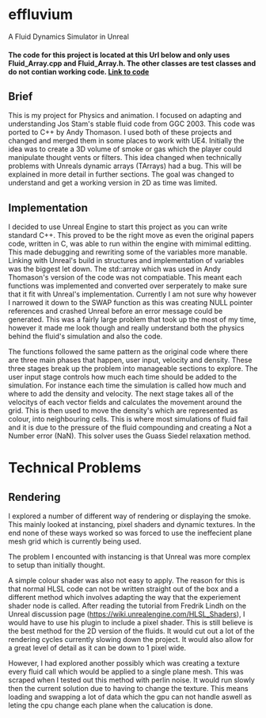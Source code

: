 # effluvium
A Fluid Dynamics Simulator in Unreal 

#### The code for this project is located at this Url below and only uses Fluid_Array.cpp and Fluid_Array.h. The other classes are test classes and do not contian working code. [Link to code](https://github.com/robertjdoig/effluvium/tree/master/Effluvium_UE4/Source/Effluvium_UE4)

## Brief 

This is my project for Physics and animation. I focused on adapting and understanding Jos Stam's stable fluid code from GGC 2003. This code was ported to C++ by Andy Thomason. I used both of these projects and changed and merged them in some places to work with UE4. Initially the idea was to create a 3D volume of smoke or gas which the player could manipulate thought vents or filters. This idea changed when technically problems with Unreals dynamic arrays (TArrays) had a bug. This will be explained in more detail in further sections. The goal was changed to understand and get a working version in 2D as time was limited. 


## Implementation 

I decided to use Unreal Engine to start this project as you can write standard C++. This proved to be the right move as even the original papers code, written in C, was able to run within the engine with mimimal editting. This made debugging and rewriting some of the variables more manable. Linking with Unreal's build in structures and implementation of variables was the biggest let down. The std::array which was used in Andy Thomason's version of the code was not compatiable. This meant each functions was implemented and converted over serperately to make sure that it fit with Unreal's implementation. Currently I am not sure why however I narrowed it down to the SWAP function as this was creating NULL pointer references and crashed Unreal before an error message could be generated. This was a fairly large problem that took up the most of my time, however it made me look though and really understand both the physics behind the fluid's simulation and also the code. 

The functions followed the same pattern as the original code where there are three main phases that happen, user input, velocity and density. These three stages break up the problem into manageable sections to explore. The user input stage controls how much each time should be added to the simulation. For instance each time the simulation is called how much and where to add the density and velocity. The next stage takes all of the velocitys of each vector fields and calculates the movement around the grid. This is then used to move the density's which are represented as colour, into neighbouring cells. This is where most simulations of fluid fail and it is due to the pressure of the fluid compounding and creating a Not a Number error (NaN). This solver uses the Guass Siedel relaxation method.    


# Technical Problems

## Rendering 

I explored a number of different way of rendering or displaying the smoke. This mainly looked at instancing, pixel shaders and dynamic textures. In the end none of these ways worked so was forced to use the ineffecient plane mesh grid which is currently being used. 

The problem I encounted with instancing is that Unreal was more complex to setup than initially thought. 



A simple colour shader was also not easy to apply. The reason for this is that normal HLSL code can not be written straight out of the box and a different method which involves adapting the way that the experiement shader node is called. After reading the tutorial from Fredrik Lindh on the Unreal discussion page (https://wiki.unrealengine.com/HLSL_Shaders), I would have to use his plugin to include a pixel shader. This is still believe is the best method for the 2D version of the fluids. It would cut out a lot of the rendering cycles currently slowing down the project. It would also allow for a great level of detail as it can be down to 1 pixel wide. 

However, I had explored another possibly which was creating a texture every fluid call which would be applied to a single plane mesh. This was scraped when I tested out this method with perlin noise. It would run slowly then the current solution due to having to change the texture. This means loading and swapping a lot of data which the gpu can not handle aswell as leting the cpu change each plane when the calucation is done. 
